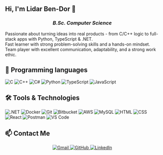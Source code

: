 ## Hi, I'm Lidar Ben-Dor 👋

<h3 align="center"><i>B.Sc. Computer Science</i></h3>

Passionate about turning ideas into real products - from C/C++ logic to full-stack apps with Python, TypeScript & .NET.  
Fast learner with strong problem-solving skills and a hands-on mindset.  
Team player with excellent communication, adaptability, and a strong work ethic.

## 🧠 Programming languages
![C](https://img.shields.io/badge/C-00599C?style=flat&logo=c&logoColor=white)
![C++](https://img.shields.io/badge/C++-00599C?style=flat&logo=cplusplus&logoColor=white)
![C#](https://img.shields.io/badge/C%23-239120?style=flat&logo=csharp&logoColor=white)
![Python](https://img.shields.io/badge/Python-3776AB?style=flat&logo=python&logoColor=white)
![TypeScript](https://img.shields.io/badge/TypeScript-3178C6?style=flat&logo=typescript&logoColor=white)
![JavaScript](https://img.shields.io/badge/JavaScript-F7DF1E?style=flat&logo=javascript&logoColor=black)

## 🛠️ Tools & Technologies

![.NET](https://img.shields.io/badge/.NET-512BD4?style=flat&logo=dotnet&logoColor=white)
![Docker](https://img.shields.io/badge/Docker-2496ED?style=flat&logo=docker&logoColor=white)
![Git](https://img.shields.io/badge/Git-F05032?style=flat&logo=git&logoColor=white)
![Bitbucket](https://img.shields.io/badge/Bitbucket-0052CC?style=flat&logo=bitbucket&logoColor=white)
![AWS](https://img.shields.io/badge/AWS-232F3E?style=flat&logo=amazon-aws&logoColor=white)
![MySQL](https://img.shields.io/badge/MySQL-4479A1?style=flat&logo=mysql&logoColor=white)
![HTML](https://img.shields.io/badge/HTML5-E34F26?style=flat&logo=html5&logoColor=white)
![CSS](https://img.shields.io/badge/CSS3-1572B6?style=flat&logo=css3&logoColor=white)
![React](https://img.shields.io/badge/React-20232A?style=flat&logo=react&logoColor=61DAFB)
![Postman](https://img.shields.io/badge/Postman-FF6C37?style=flat&logo=postman&logoColor=white)
![VS Code](https://img.shields.io/badge/VS_Code-007ACC?style=flat&logo=visual-studio-code&logoColor=white)

## 📫 Contact Me

<p align="center">
  <a href="mailto:lidar210599@gmail.com">
    <img src="https://img.icons8.com/fluency/48/gmail-new.png" alt="Gmail"/>
  </a>
  <a href="https://github.com/lidarbd">
    <img src="https://img.icons8.com/fluency/48/github.png" alt="GitHub"/>
  </a>
  <a href="https://www.linkedin.com/in/lidar-ben-dor-199575236/">
    <img src="https://img.icons8.com/fluency/48/linkedin.png" alt="LinkedIn"/>
  </a>
</p>




<!--
**lidarbd/lidarbd** is a ✨ _special_ ✨ repository because its `README.md` (this file) appears on your GitHub profile.

Here are some ideas to get you started:

- 🔭 I’m currently working on ...
- 🌱 I’m currently learning ...
- 👯 I’m looking to collaborate on ...
- 🤔 I’m looking for help with ...
- 💬 Ask me about ...
- 📫 How to reach me: ...
- 😄 Pronouns: ...
- ⚡ Fun fact: ...
-->
